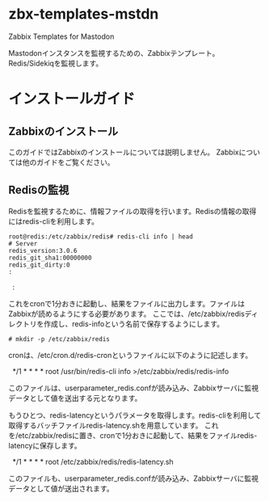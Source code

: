 # zbx-templates-mstdn
Zabbix Templates for Mastodon

Mastodonインスタンスを監視するための、Zabbixテンプレート。
Redis/Sidekiqを監視します。

# インストールガイド

## Zabbixのインストール
このガイドではZabbixのインストールについては説明しません。
Zabbixについては他のガイドをご覧ください。

## Redisの監視
Redisを監視するために、情報ファイルの取得を行います。Redisの情報の取得にはredis-cliを利用します。

    root@redis:/etc/zabbix/redis# redis-cli info | head
    # Server
    redis_version:3.0.6
    redis_git_sha1:00000000
    redis_git_dirty:0
    :
    :

これをcronで1分おきに起動し、結果をファイルに出力します。ファイルはZabbixが読めるようにする必要があります。
ここでは、/etc/zabbix/redisディレクトリを作成し、redis-infoという名前で保存するようにします。

    # mkdir -p /etc/zabbix/redis

cronは、/etc/cron.d/redis-cronというファイルに以下のように記述します。

    */1 * * * * root /usr/bin/redis-cli info >/etc/zabbix/redis/redis-info

このファイルは、userparameter_redis.confが読み込み、Zabbixサーバに監視データとして値を送出する元となります。

もうひとつ、redis-latencyというパラメータを取得します。redis-cliを利用して取得するバッチファイルredis-latency.shを用意しています。
これを/etc/zabbix/redisに置き、cronで1分おきに起動して、結果をファイルredis-latencyに保存します。

    */1 * * * * root /etc/zabbix/redis/redis-latency.sh

このファイルも、userparameter_redis.confが読み込み、Zabbixサーバに監視データとして値が送出されます。
